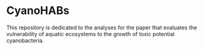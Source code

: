 # CyanoHABs
This repository is dedicated to the analyses for the paper that evaluates the vulnerability of aquatic ecosystems to the growth of toxic potential cyanobacteria.

